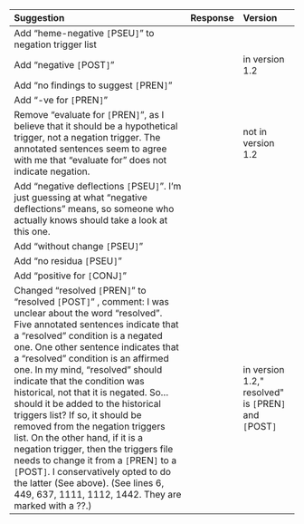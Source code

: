 |Suggestion |Response |Version |
|:----------|:--------|:-------|
| Add “heme-negative              `[`PSEU`]`” to negation trigger list |  |   |
| Add “negative                       `[`POST`]`” |  | in version 1.2  |
| Add “no findings to suggest             `[`PREN`]`” |  |  |
| Add “-ve for             `[`PREN`]`” |  |   |
|   Remove “evaluate for             `[`PREN`]`”, as I believe that it should be a hypothetical trigger, not a negation trigger. The annotated sentences seem to agree with me that “evaluate for” does not indicate negation.|   |not in version 1.2   |
|Add “negative deflections                 `[`PSEU`]`”. I’m just guessing at what “negative deflections” means, so someone who actually knows should take a look at this one. |  |  |
|Add “without change                        `[`PSEU`]`”|  |  |
|Add “no residua                    `[`PSEU`]`”|  |  |
|Add “positive for                   `[`CONJ`]`”|  |  |
|Changed “resolved                    `[`PREN`]`” to “resolved                 `[`POST`]`” , comment: I was unclear about the word “resolved”. Five annotated sentences indicate that a “resolved” condition is a negated one. One other sentence indicates that a “resolved” condition is an affirmed one. In my mind, “resolved” should indicate that the condition was historical, not that it is negated. So… should it be added to the historical triggers list? If so, it should be removed from the negation triggers list. On the other hand, if it is a negation trigger, then the triggers file needs to change it from a `[`PREN`]` to a `[`POST`]`. I conservatively opted to do the latter (See above). (See lines 6, 449, 637, 1111, 1112, 1442. They are marked with a ??.)|  | in version 1.2," resolved" is `[`PREN`]` and `[`POST`]`|